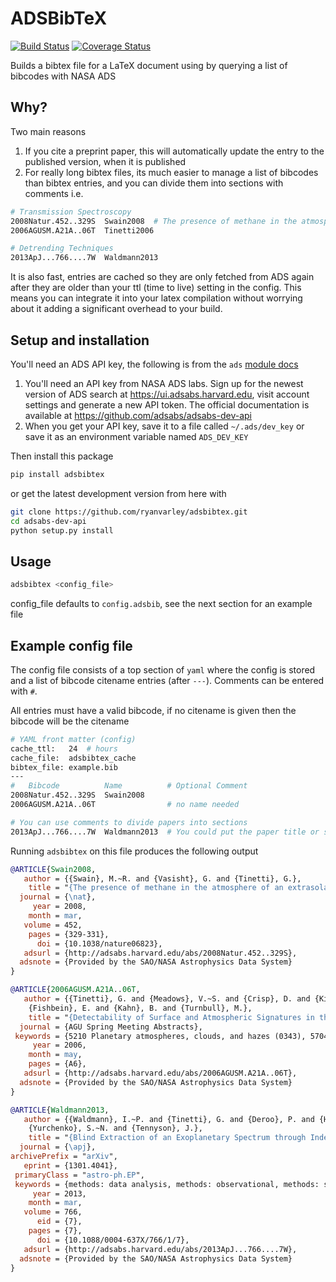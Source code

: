 # ADSBibTeX
[![Build Status](https://api.travis-ci.org/ryanvarley/adsbibtex.png?branch=master)](https://travis-ci.org/ryanvarley/adsbibtex)
[![Coverage Status](https://coveralls.io/repos/ryanvarley/adsbibtex/badge.svg?branch=master&service=github)](https://coveralls.io/github/ryanvarley/adsbibtex?branch=master)

Builds a bibtex file for a LaTeX document using by querying a list of bibcodes with NASA ADS

## Why?

Two main reasons

1. If you cite a preprint paper, this will automatically update the entry to the published version, when it is published
2. For really long bibtex files, its much easier to manage a list of bibcodes than bibtex entries, and you can divide
 them into sections with comments i.e.

```bash
# Transmission Spectroscopy
2008Natur.452..329S  Swain2008  # The presence of methane in the atmosphere of an extrasolar planet
2006AGUSM.A21A..06T  Tinetti2006

# Detrending Techniques
2013ApJ...766....7W  Waldmann2013
```

It is also fast, entries are cached so they are only fetched from ADS again after they are older than your ttl (time to live) setting in the config. This means you can integrate it into your latex compilation without worrying about it adding a significant overhead to your build.

## Setup and installation

You'll need an ADS API key, the following is from the `ads` [module docs](https://github.com/andycasey/ads)

1. You'll need an API key from NASA ADS labs. Sign up for the newest version of ADS search at https://ui.adsabs.harvard.edu, visit account settings and generate a new API token. The official documentation is available at https://github.com/adsabs/adsabs-dev-api
2. When you get your API key, save it to a file called ``~/.ads/dev_key`` or save it as an environment variable named ``ADS_DEV_KEY``

Then install this package

```bash
pip install adsbibtex
```

or get the latest development version from here with

```bash
git clone https://github.com/ryanvarley/adsbibtex.git
cd adsabs-dev-api
python setup.py install
```


## Usage

```bash
adsbibtex <config_file>
```

config_file defaults to `config.adsbib`, see the next section for an example file

## Example config file

The config file consists of a top section of `yaml` where the config is stored and a list of bibcode citename entries
(after `---`). Comments can be entered with `#`.

All entries must have a valid bibcode, if no citename is given then the bibcode will be the citename

```bash
# YAML front matter (config)
cache_ttl:   24  # hours
cache_file:  adsbibtex_cache
bibtex_file: example.bib
---
#   Bibcode          Name          # Optional Comment
2008Natur.452..329S  Swain2008
2006AGUSM.A21A..06T                # no name needed

# You can use comments to divide papers into sections
2013ApJ...766....7W  Waldmann2013  # You could put the paper title or subject here
```

Running `adsbibtex` on this file produces the following output

```bibtex
@ARTICLE{Swain2008,
   author = {{Swain}, M.~R. and {Vasisht}, G. and {Tinetti}, G.},
    title = "{The presence of methane in the atmosphere of an extrasolar planet}",
  journal = {\nat},
     year = 2008,
    month = mar,
   volume = 452,
    pages = {329-331},
      doi = {10.1038/nature06823},
   adsurl = {http://adsabs.harvard.edu/abs/2008Natur.452..329S},
  adsnote = {Provided by the SAO/NASA Astrophysics Data System}
}

@ARTICLE{2006AGUSM.A21A..06T,
   author = {{Tinetti}, G. and {Meadows}, V.~S. and {Crisp}, D. and {Kiang}, N. and 
	{Fishbein}, E. and {Kahn}, B. and {Turnbull}, M.},
    title = "{Detectability of Surface and Atmospheric Signatures in the Disk-averaged Spectra of the Earth}",
  journal = {AGU Spring Meeting Abstracts},
 keywords = {5210 Planetary atmospheres, clouds, and hazes (0343), 5704 Atmospheres (0343, 1060), 0343 Planetary atmospheres (5210, 5405, 5704), 0406 Astrobiology and extraterrestrial materials},
     year = 2006,
    month = may,
    pages = {A6},
   adsurl = {http://adsabs.harvard.edu/abs/2006AGUSM.A21A..06T},
  adsnote = {Provided by the SAO/NASA Astrophysics Data System}
}

@ARTICLE{Waldmann2013,
   author = {{Waldmann}, I.~P. and {Tinetti}, G. and {Deroo}, P. and {Hollis}, M.~D.~J. and 
	{Yurchenko}, S.~N. and {Tennyson}, J.},
    title = "{Blind Extraction of an Exoplanetary Spectrum through Independent Component Analysis}",
  journal = {\apj},
archivePrefix = "arXiv",
   eprint = {1301.4041},
 primaryClass = "astro-ph.EP",
 keywords = {methods: data analysis, methods: observational, methods: statistical, planets and satellites: atmospheres, planets and satellites: individual: HD189733b, techniques: spectroscopic },
     year = 2013,
    month = mar,
   volume = 766,
      eid = {7},
    pages = {7},
      doi = {10.1088/0004-637X/766/1/7},
   adsurl = {http://adsabs.harvard.edu/abs/2013ApJ...766....7W},
  adsnote = {Provided by the SAO/NASA Astrophysics Data System}
}
```
